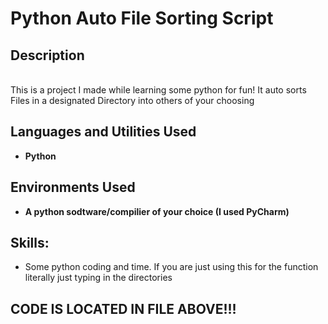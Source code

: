 <h1>Python Auto File Sorting Script </h1>

<h2>Description</h2>
<br>This is a project I made while learning some python for fun! It auto sorts Files in a designated Directory into others of your choosing<br/>

<h2>Languages and Utilities Used</h2>

- <b>Python</b> 

<h2>Environments Used</h2>

- <b>A python sodtware/compilier of your choice (I used PyCharm)</b>

<h2>Skills:</h2> 

- Some python coding and time. If you are just using this for the function literally just typing in the directories
  
<h2> CODE IS LOCATED IN FILE ABOVE!!!</h2> 
